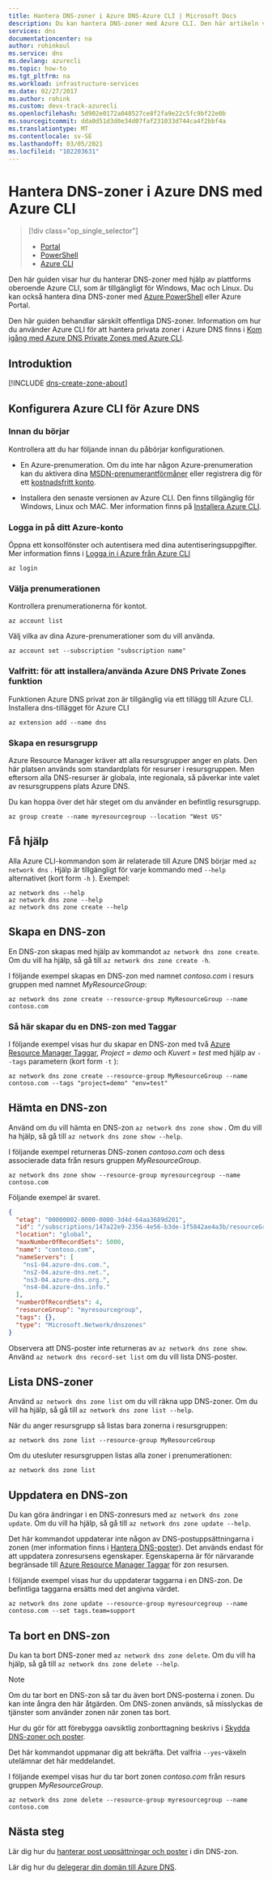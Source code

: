 ```yaml
---
title: Hantera DNS-zoner i Azure DNS-Azure CLI | Microsoft Docs
description: Du kan hantera DNS-zoner med Azure CLI. Den här artikeln visar hur du uppdaterar, tar bort och skapar DNS-zoner på Azure DNS.
services: dns
documentationcenter: na
author: rohinkoul
ms.service: dns
ms.devlang: azurecli
ms.topic: how-to
ms.tgt_pltfrm: na
ms.workload: infrastructure-services
ms.date: 02/27/2017
ms.author: rohink
ms.custom: devx-track-azurecli
ms.openlocfilehash: 5d902e0172a048527ce8f2fa9e22c5fc9bf22e0b
ms.sourcegitcommit: dda0d51d3d0e34d07faf231033d744ca4f2bbf4a
ms.translationtype: MT
ms.contentlocale: sv-SE
ms.lasthandoff: 03/05/2021
ms.locfileid: "102203631"
---
```

# <a name="how-to-manage-dns-zones-in-azure-dns-using-the-azure-cli"></a>Hantera DNS-zoner i Azure DNS med Azure CLI

> [!div class="op_single_selector"]
> * [Portal](dns-operations-dnszones-portal.md)
> * [PowerShell](dns-operations-dnszones.md)
> * [Azure CLI](dns-operations-dnszones-cli.md)


Den här guiden visar hur du hanterar DNS-zoner med hjälp av plattforms oberoende Azure CLI, som är tillgängligt för Windows, Mac och Linux. Du kan också hantera dina DNS-zoner med [Azure PowerShell](dns-operations-dnszones.md) eller Azure Portal.

Den här guiden behandlar särskilt offentliga DNS-zoner. Information om hur du använder Azure CLI för att hantera privata zoner i Azure DNS finns i [Kom igång med Azure DNS Private Zones med Azure CLI](private-dns-getstarted-cli.md).

## <a name="introduction"></a>Introduktion

[!INCLUDE [dns-create-zone-about](../../includes/dns-create-zone-about-include.md)]

## <a name="set-up-azure-cli-for-azure-dns"></a>Konfigurera Azure CLI för Azure DNS

### <a name="before-you-begin"></a>Innan du börjar

Kontrollera att du har följande innan du påbörjar konfigurationen.

* En Azure-prenumeration. Om du inte har någon Azure-prenumeration kan du aktivera dina [MSDN-prenumerantförmåner](https://azure.microsoft.com/pricing/member-offers/msdn-benefits-details/) eller registrera dig för ett [kostnadsfritt konto](https://azure.microsoft.com/pricing/free-trial/).

* Installera den senaste versionen av Azure CLI. Den finns tillgänglig för Windows, Linux och MAC. Mer information finns på [Installera Azure CLI](/cli/azure/install-az-cli2).

### <a name="sign-in-to-your-azure-account"></a>Logga in på ditt Azure-konto

Öppna ett konsolfönster och autentisera med dina autentiseringsuppgifter. Mer information finns i [Logga in i Azure från Azure CLI](/cli/azure/authenticate-azure-cli)

```
az login
```

### <a name="select-the-subscription"></a>Välja prenumerationen

Kontrollera prenumerationerna för kontot.

```
az account list
```

Välj vilka av dina Azure-prenumerationer som du vill använda.

```azurecli
az account set --subscription "subscription name"
```

### <a name="optional-to-installuse-azure-dns-private-zones-feature"></a>Valfritt: för att installera/använda Azure DNS Private Zones funktion
Funktionen Azure DNS privat zon är tillgänglig via ett tillägg till Azure CLI. Installera dns-tillägget för Azure CLI 
```
az extension add --name dns
``` 

### <a name="create-a-resource-group"></a>Skapa en resursgrupp

Azure Resource Manager kräver att alla resursgrupper anger en plats. Den här platsen används som standardplats för resurser i resursgruppen. Men eftersom alla DNS-resurser är globala, inte regionala, så påverkar inte valet av resursgruppens plats Azure DNS.

Du kan hoppa över det här steget om du använder en befintlig resursgrupp.

```azurecli
az group create --name myresourcegroup --location "West US"
```

## <a name="getting-help"></a>Få hjälp

Alla Azure CLI-kommandon som är relaterade till Azure DNS börjar med `az network dns` . Hjälp är tillgängligt för varje kommando med `--help` alternativet (kort form `-h` ).  Exempel:

```azurecli
az network dns --help
az network dns zone --help
az network dns zone create --help
```

## <a name="create-a-dns-zone"></a>Skapa en DNS-zon

En DNS-zon skapas med hjälp av kommandot `az network dns zone create`. Om du vill ha hjälp, så gå till `az network dns zone create -h`.

I följande exempel skapas en DNS-zon med namnet *contoso.com* i resurs gruppen med namnet *MyResourceGroup*:

```azurecli
az network dns zone create --resource-group MyResourceGroup --name contoso.com
```

### <a name="to-create-a-dns-zone-with-tags"></a>Så här skapar du en DNS-zon med Taggar

I följande exempel visas hur du skapar en DNS-zon med två [Azure Resource Manager Taggar](dns-zones-records.md#tags), *Project = demo* och *Kuvert = test* med hjälp av `--tags` parametern (kort form `-t` ):

```azurecli
az network dns zone create --resource-group MyResourceGroup --name contoso.com --tags "project=demo" "env=test"
```

## <a name="get-a-dns-zone"></a>Hämta en DNS-zon

Använd om du vill hämta en DNS-zon `az network dns zone show` . Om du vill ha hjälp, så gå till `az network dns zone show --help`.

I följande exempel returneras DNS-zonen *contoso.com* och dess associerade data från resurs gruppen *MyResourceGroup*. 

```azurecli
az network dns zone show --resource-group myresourcegroup --name contoso.com
```

Följande exempel är svaret.

```json
{
  "etag": "00000002-0000-0000-3d4d-64aa3689d201",
  "id": "/subscriptions/147a22e9-2356-4e56-b3de-1f5842ae4a3b/resourceGroups/myresourcegroup/providers/Microsoft.Network/dnszones/contoso.com",
  "location": "global",
  "maxNumberOfRecordSets": 5000,
  "name": "contoso.com",
  "nameServers": [
    "ns1-04.azure-dns.com.",
    "ns2-04.azure-dns.net.",
    "ns3-04.azure-dns.org.",
    "ns4-04.azure-dns.info."
  ],
  "numberOfRecordSets": 4,
  "resourceGroup": "myresourcegroup",
  "tags": {},
  "type": "Microsoft.Network/dnszones"
}
```

Observera att DNS-poster inte returneras av `az network dns zone show`. Använd `az network dns record-set list` om du vill lista DNS-poster.


## <a name="list-dns-zones"></a>Lista DNS-zoner

Använd `az network dns zone list` om du vill räkna upp DNS-zoner. Om du vill ha hjälp, så gå till `az network dns zone list --help`.

När du anger resursgrupp så listas bara zonerna i resursgruppen:

```azurecli
az network dns zone list --resource-group MyResourceGroup
```

Om du utesluter resursgruppen listas alla zoner i prenumerationen:

```azurecli
az network dns zone list 
```

## <a name="update-a-dns-zone"></a>Uppdatera en DNS-zon

Du kan göra ändringar i en DNS-zonresurs med `az network dns zone update`. Om du vill ha hjälp, så gå till `az network dns zone update --help`.

Det här kommandot uppdaterar inte någon av DNS-postuppsättningarna i zonen (mer information finns i [Hantera DNS-poster](dns-operations-recordsets-cli.md)). Det används endast för att uppdatera zonresursens egenskaper. Egenskaperna är för närvarande begränsade till [Azure Resource Manager Taggar](dns-zones-records.md#tags) för zon resursen.

I följande exempel visas hur du uppdaterar taggarna i en DNS-zon. De befintliga taggarna ersätts med det angivna värdet.

```azurecli
az network dns zone update --resource-group myresourcegroup --name contoso.com --set tags.team=support
```

## <a name="delete-a-dns-zone"></a>Ta bort en DNS-zon

Du kan ta bort DNS-zoner med `az network dns zone delete`. Om du vill ha hjälp, så gå till `az network dns zone delete --help`.

> [!NOTE]
> Om du tar bort en DNS-zon så tar du även bort DNS-posterna i zonen. Du kan inte ångra den här åtgärden. Om DNS-zonen används, så misslyckas de tjänster som använder zonen när zonen tas bort.
>
>Hur du gör för att förebygga oavsiktlig zonborttagning beskrivs i [Skydda DNS-zoner och poster](dns-protect-zones-recordsets.md).

Det här kommandot uppmanar dig att bekräfta. Det valfria `--yes`-växeln utelämnar det här meddelandet.

I följande exempel visas hur du tar bort zonen *contoso.com* från resurs gruppen *MyResourceGroup*.

```azurecli
az network dns zone delete --resource-group myresourcegroup --name contoso.com
```

## <a name="next-steps"></a>Nästa steg

Lär dig hur du [hanterar post uppsättningar och poster](./dns-getstarted-cli.md) i din DNS-zon.

Lär dig hur du [delegerar din domän till Azure DNS](dns-domain-delegation.md).